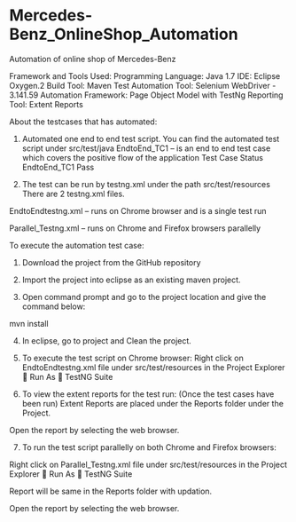 # Mercedes-Benz_OnlineShop_Automation
Automation of online shop of Mercedes-Benz

Framework and Tools Used:
Programming Language: Java 1.7
IDE: Eclipse Oxygen.2
Build Tool: Maven
Test Automation Tool: Selenium WebDriver - 3.141.59
Automation Framework: Page Object Model with TestNg
Reporting Tool: Extent Reports

About the testcases that has automated:
1.	Automated one end to end test script. You can find the automated test script under src/test/java
EndtoEnd_TC1 – is an end to end test case which covers the positive flow of the application
Test Case	Status
EndtoEnd_TC1	Pass

2.	The test can be run by testng.xml under the path src/test/resources
There are 2 testng.xml files.

EndtoEndtestng.xml – runs on Chrome browser and is a single test run

Parallel_Testng.xml – runs on Chrome and Firefox browsers parallelly

To execute the automation test case:

1.	Download the project from the GitHub repository

2.	Import the project into eclipse as an existing maven project. 
3.	Open command prompt and go to the project location and give the command below:

mvn install

4.	In eclipse, go to project and Clean the project.

5.	To execute the test script on Chrome browser:
Right click on EndtoEndtestng.xml file under src/test/resources in the Project Explorer  Run As  TestNG Suite

6.	To view the extent reports for the test run: (Once the test cases have been run)
Extent Reports are placed under the Reports folder under the Project.

Open the report by selecting the web browser.

7.	To run the test script parallelly on both Chrome and Firefox browsers:

Right click on Parallel_Testng.xml file under src/test/resources in the Project Explorer  Run As  TestNG Suite

Report will be same in the Reports folder with updation.

Open the report by selecting the web browser.
